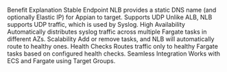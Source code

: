Benefit	Explanation
Stable Endpoint	NLB provides a static DNS name (and optionally Elastic IP) for Appian to target.
Supports UDP	Unlike ALB, NLB supports UDP traffic, which is used by Syslog.
High Availability	Automatically distributes syslog traffic across multiple Fargate tasks in different AZs.
Scalability	Add or remove tasks, and NLB will automatically route to healthy ones.
Health Checks	Routes traffic only to healthy Fargate tasks based on configured health checks.
Seamless Integration	Works with ECS and Fargate using Target Groups.
